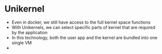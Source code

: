 # Unikernel
- Even in docker, we still have access to the full kernel space functions
- With Unikernels, we can select specific parts of kernel that are required by the application 
- In this technology, both the user app and the kernel are bundled into one single VM
- 